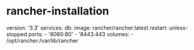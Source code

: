 # rancher-installation
version: '3.3'
services:
  db:
    image: rancher/rancher:latest
    restart: unless-stopped
    ports:
      - '8080:80'
      - '8443:443
    volumes:
      - /opt/rancher:/var/lib/rancher
